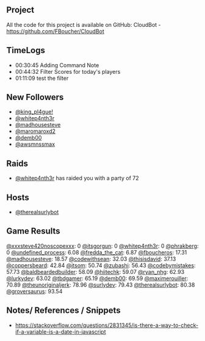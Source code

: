 
## Project

All the code for this project is available on GitHub: CloudBot - https://github.com/FBoucher/CloudBot

## TimeLogs

- 00:30:45 Adding Command Note
- 00:44:32 Filter Scores for today's players
- 01:11:09 test the filter

## New Followers

- [@king_pl4gue!](https://www.twitch.tv/king_pl4gue!)
- [@whitep4nth3r](https://www.twitch.tv/whitep4nth3r)
- [@madhousesteve](https://www.twitch.tv/madhousesteve)
- [@maromaroxd2](https://www.twitch.tv/maromaroxd2)
- [@demb00](https://www.twitch.tv/demb00)
- [@awsmnssmax](https://www.twitch.tv/awsmnssmax)

## Raids

- [@whitep4nth3r](https://www.twitch.tv/whitep4nth3r) has raided you with a party of 72

## Hosts

- [@therealsurlybot](https://www.twitch.tv/therealsurlybot)

## Game Results

[@xxxsteve420noscopexxx](https://www.twitch.tv/xxxsteve420noscopexxx): 0
[@itsgorgun](https://www.twitch.tv/itsgorgun): 0
[@whitep4nth3r](https://www.twitch.tv/whitep4nth3r): 0
[@phrakberg](https://www.twitch.tv/phrakberg): 0
[@undefined_process](https://www.twitch.tv/undefined_process): 6.08
[@fredda_the_cat](https://www.twitch.tv/fredda_the_cat): 6.87
[@fboucheros](https://www.twitch.tv/fboucheros): 17.31
[@madhousesteve](https://www.twitch.tv/madhousesteve): 18.57
[@codewithsean](https://www.twitch.tv/codewithsean): 32.03
[@thisisdavid](https://www.twitch.tv/thisisdavid): 37.13
[@coppersbeard](https://www.twitch.tv/coppersbeard): 42.84
[@jtsom](https://www.twitch.tv/jtsom): 50.74
[@zubashi](https://www.twitch.tv/zubashi): 56.43
[@codebymistakes](https://www.twitch.tv/codebymistakes): 57.73
[@baldbeardedbuilder](https://www.twitch.tv/baldbeardedbuilder): 58.09
[@hiitechk](https://www.twitch.tv/hiitechk): 59.07
[@ryan_nhg](https://www.twitch.tv/ryan_nhg): 62.93
[@lurkydev](https://www.twitch.tv/lurkydev): 63.02
[@tbdgamer](https://www.twitch.tv/tbdgamer): 65.19
[@demb00](https://www.twitch.tv/demb00): 69.59
[@maximerouiller](https://www.twitch.tv/maximerouiller): 70.89
[@theunoriginaljerk](https://www.twitch.tv/theunoriginaljerk): 78.96
[@surlydev](https://www.twitch.tv/surlydev): 79.43
[@therealsurlybot](https://www.twitch.tv/therealsurlybot): 80.38
[@groversaurus](https://www.twitch.tv/groversaurus): 93.54

## Notes/ References / Snippets

- https://stackoverflow.com/questions/2831345/is-there-a-way-to-check-if-a-variable-is-a-date-in-javascript
